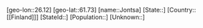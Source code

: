 ﻿---
location: [61.73,26.12]
type: City
tags:
- geo/City


SpocWebEntityId: 31215
isDeleted: false
confidential: public

---
[geo-lon::26.12]
[geo-lat::61.73]
[name::Jontsa]
[State::]
[Country::[[Finland]]]
[StateId::]
[Population::]
[Unknown::]

